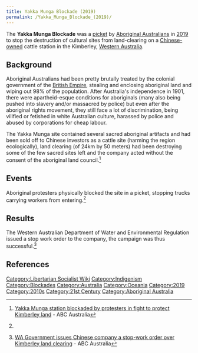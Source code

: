 ```yaml
---
title: Yakka Munga Blockade (2019)
permalink: /Yakka_Munga_Blockade_(2019)/
---
```


The **Yakka Munga Blockade** was a [picket](Picketing.md "wikilink") by
[Aboriginal Australians](Aboriginal_Australians.md "wikilink") in
[2019](Timeline_of_Libertarian_Socialism_in_Oceania.md "wikilink") to stop
the destruction of cultural sites from land-clearing on a
[Chinese-owned](China.md "wikilink") cattle station in the Kimberley,
[Western Australia](Australia.md "wikilink").

## Background

Aboriginal Australians had been pretty brutally treated by the colonial
government of the [British Empire](British_Empire.md "wikilink"), stealing
and enclosing aboriginal land and wiping out 98% of the population.
After Australia's independence in 1901, there were apartheid-esque
conditions for aboriginals (many also being pushed into slavery and/or
massacred by police) but even after the aboriginal rights movement, they
still face a lot of discrimination, being vilified or fetished in white
Australian culture, harassed by police and abused by corporations for
cheap labour.

The Yakka Munga site contained several sacred aboriginal artifacts and
had been sold off to Chinese investors as a cattle site (harming the
region ecologically), land clearing (of 24km by 50 meters) had been
destroying some of the few sacred sites left and the company acted
without the consent of the aboriginal land council.[^1]

## Events

Aboriginal protesters physically blocked the site in a picket, stopping
trucks carrying workers from entering.[^2]

## Results

The Western Australian Department of Water and Environmental Regulation
issued a stop work order to the company, the campaign was thus
successful.[^3]

## References

<references />

[Category:Libertarian Socialist
Wiki](Category:Libertarian_Socialist_Wiki.md "wikilink")
[Category:Indigenism](Category:Indigenism.md "wikilink")
[Category:Blockades](Category:Blockades.md "wikilink")
[Category:Australia](Category:Australia.md "wikilink")
[Category:Oceania](Category:Oceania.md "wikilink")
[Category:2019](Category:2019.md "wikilink")
[Category:2010s](Category:2010s.md "wikilink") [Category:21st
Century](Category:21st_Century.md "wikilink") [Category:Aboriginal
Australia](Category:Aboriginal_Australia.md "wikilink")

[^1]: [Yakka Munga station blockaded by protesters in fight to protect
    Kimberley
    land](https://www.abc.net.au/news/2019-06-19/yakka-munga-station-blockaded-by-protesters/11221424) -
    ABC Australia

[^2]:

[^3]: [WA Government issues Chinese company a stop-work order over
    Kimberley land
    clearing](https://www.abc.net.au/news/2019-06-21/wa-government-issues-chinese-company-a-stop-work-order-over-kim/11231758) -
    ABC Australia